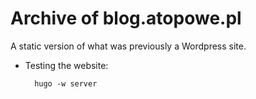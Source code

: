 Archive of blog.atopowe.pl
==========================

A static version of what was previously a Wordpress site.

* Testing the website:

        hugo -w server

